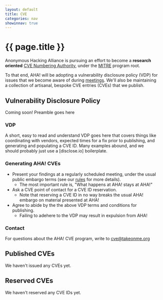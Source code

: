 ```yaml
---
layout: default
title: CVE
categories: nav
showinnav: true
---
```


# {{ page.title }}
Anonymous Hacking Alliance is pursuing an effort to become a **research oriented** [CVE Numbering Authority], under the [MITRE] program root.

To that end, AHA! will be adopting a vulnerability disclosure policy (VDP) for issues that we become aware of during [meetings](meetings.html). We'll also be maintaining a collection of artisanal, bespoke CVE entries (CVEs) that we publish.

## Vulnerability Disclosure Policy

Coming soon! Preamble goes here

### VDP

A short, easy to read and understand VDP goes here that covers things like coordinating with vendors, expected times for a fix prior to publishing, and generating and populating a CVE ID. Many examples abound, and we should probably just use a [disclose.io] boilerplate.

### Generating AHA! CVEs

* Present your findings at a regularly scheduled meeting, under the usual public embargo terms (see our [rules](rules.html) for more details).
  - The most important rule is, "What happens at AHA! stays at AHA!"
* Ask a CVE point of contact for a CVE ID reservation.
  - Note that reserving a CVE ID in no way breaks the usual AHA! embargo on material presented at AHA!
* Agree to abide by the the above VDP terms and conditions for publishing.
  - Failing to adehere to the VDP may result in expulsion from AHA!

### Contact

For questions about the AHA! CVE program, write to [cve@takeonme.org](mailto:cve@takeonme.org)

## Published CVEs

We haven't issued any CVEs yet.

## Reserved CVEs

We haven't reserved any CVE IDs yet.

[CVE Numbering Authority]: https://www.cve.org/PartnerInformation/ListofPartners
[MITRE]: https://www.cve.org/PartnerInformation/ListofPartners/partner/mitre

